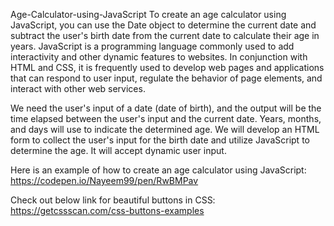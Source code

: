 Age-Calculator-using-JavaScript
To create an age calculator using JavaScript, you can use the Date object to determine the current date and subtract the user's birth date from the current date to calculate their age in years. JavaScript is a programming language commonly used to add interactivity and other dynamic features to websites. In conjunction with HTML and CSS, it is frequently used to develop web pages and applications that can respond to user input, regulate the behavior of page elements, and interact with other web services.

We need the user's input of a date (date of birth), and the output will be the time elapsed between the user's input and the current date. Years, months, and days will use to indicate the determined age. We will develop an HTML form to collect the user's input for the birth date and utilize JavaScript to determine the age. It will accept dynamic user input.

Here is an example of how to create an age calculator using JavaScript:
https://codepen.io/Nayeem99/pen/RwBMPav

Check out below link for beautiful buttons in CSS:
https://getcssscan.com/css-buttons-examples
